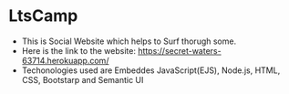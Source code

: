 # LtsCamp
- This is Social Website which helps to Surf thorugh some.
- Here is the link to the website: https://secret-waters-63714.herokuapp.com/
- Techonologies used are Embeddes JavaScript(EJS), Node.js, HTML, CSS, Bootstarp and Semantic UI 

